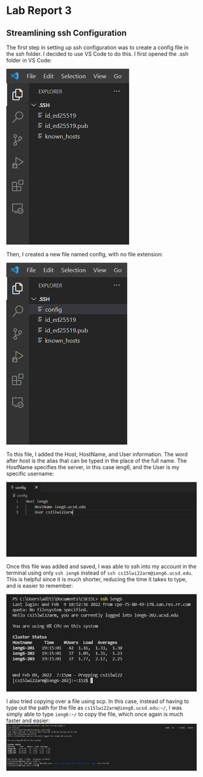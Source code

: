 # Lab Report 3
## Streamlining ssh Configuration

The first step in setting up ssh configuration was to create a config file in the ssh folder. I decided to use VS Code to do this. I first opened the .ssh folder in VS Code: 

![folder](ssh-folder.png)

Then, I created a new file named config, with no file extension: 

![config](config-file.png)

To this file, I added the Host, HostName, and User information. The word after host is the alias that can be typed in the place of the full name. The HostName specifies the server, in this case ieng6, and the User is my specific username: 

![config-contents](config-contents.png)

Once this file was added and saved, I was able to ssh into my account in the terminal using only `ssh ieng6` instead of `ssh cs15lwi22arm@ieng6.ucsd.edu`. This is helpful since it is much shorter, reducing the time it takes to type, and is easier to remember:
 
![ssh](ssh-ieng6.png)

I also tried copying over a file using scp. In this case, instead of having to type out the path for the file as `cs15lwi22arm@ieng6.ucsd.edu:~/`, I was simply able to type `ieng6:~/` to copy the file, which once again is much faster and easier: 
![scp](scp-ieng6.png)